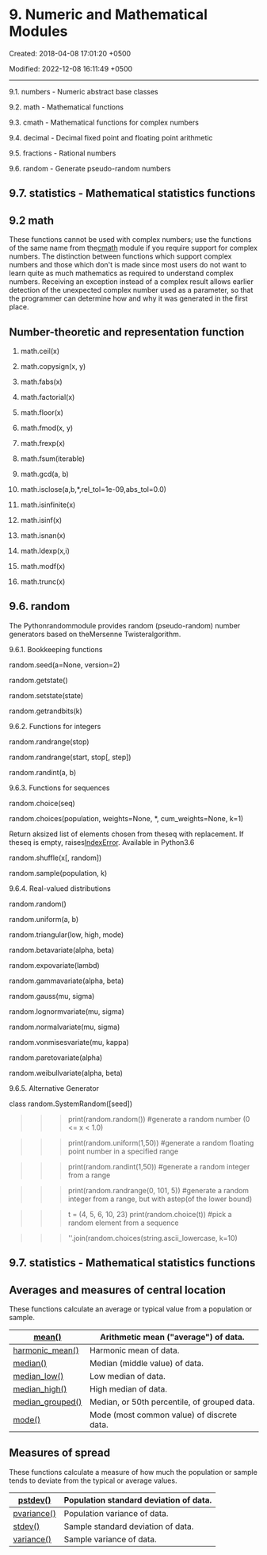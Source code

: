 # 9. Numeric and Mathematical Modules

Created: 2018-04-08 17:01:20 +0500

Modified: 2022-12-08 16:11:49 +0500

---

9.1. numbers - Numeric abstract base classes

9.2. math - Mathematical functions

9.3. cmath - Mathematical functions for complex numbers

9.4. decimal - Decimal fixed point and floating point arithmetic

9.5. fractions - Rational numbers

9.6. random - Generate pseudo-random numbers

## 9.7. statistics - Mathematical statistics functions

## 9.2 math

These functions cannot be used with complex numbers; use the functions of the same name from the[cmath](https://docs.python.org/3/library/cmath.html#module-cmath) module if you require support for complex numbers. The distinction between functions which support complex numbers and those which don't is made since most users do not want to learn quite as much mathematics as required to understand complex numbers. Receiving an exception instead of a complex result allows earlier detection of the unexpected complex number used as a parameter, so that the programmer can determine how and why it was generated in the first place.

## Number-theoretic and representation function

1. math.ceil(x)

2. math.copysign(x, y)

3. math.fabs(x)

4. math.factorial(x)

5. math.floor(x)

6. math.fmod(x, y)

7. math.frexp(x)

8. math.fsum(iterable)

9. math.gcd(a, b)

10. math.isclose(a,b,*,rel_tol=1e-09,abs_tol=0.0)

11. math.isinfinite(x)

12. math.isinf(x)

13. math.isnan(x)

14. math.ldexp(x,i)

15. math.modf(x)

16. math.trunc(x)

## 9.6. random

The Pythonrandommodule provides random (pseudo-random) number generators based on theMersenne Twisteralgorithm.

9.6.1. Bookkeeping functions

random.seed(a=None, version=2)

random.getstate()

random.setstate(state)

random.getrandbits(k)

9.6.2. Functions for integers

random.randrange(stop)

random.randrange(start, stop[, step])

random.randint(a, b)

9.6.3. Functions for sequences

random.choice(seq)

random.choices(population, weights=None, *, cum_weights=None, k=1)

Return aksized list of elements chosen from theseq with replacement. If theseq is empty, raises[IndexError](https://docs.python.org/3/library/exceptions.html#IndexError). Available in Python3.6

random.shuffle(x[, random])

random.sample(population, k)

9.6.4. Real-valued distributions

random.random()

random.uniform(a, b)

random.triangular(low, high, mode)

random.betavariate(alpha, beta)

random.expovariate(lambd)

random.gammavariate(alpha, beta)

random.gauss(mu, sigma)

random.lognormvariate(mu, sigma)

random.normalvariate(mu, sigma)

random.vonmisesvariate(mu, kappa)

random.paretovariate(alpha)

random.weibullvariate(alpha, beta)

9.6.5. Alternative Generator

class random.SystemRandom([seed])

>>> print(random.random()) #generate a random number (0 <= x < 1.0)

>>> print(random.uniform(1,50)) #generate a random floating point number in a specified range

>>> print(random.randint(1,50)) #generate a random integer from a range

>>> print(random.randrange(0, 101, 5)) #generate a random integer from a range, but with astep(of the lower bound)

>>> t = (4, 5, 6, 10, 23)
>>> print(random.choice(t)) #pick a random element from a sequence

>>> ''.join(random.choices(string.ascii_lowercase, k=10)

## 9.7. statistics - Mathematical statistics functions

## Averages and measures of central location

These functions calculate an average or typical value from a population or sample.

| [mean()](https://docs.python.org/3/library/statistics.html#statistics.mean)                     | Arithmetic mean ("average") of data.         |
|-----------------------|-------------------------------------------------|
| [harmonic_mean()](https://docs.python.org/3/library/statistics.html#statistics.harmonic_mean)   | Harmonic mean of data.                       |
| [median()](https://docs.python.org/3/library/statistics.html#statistics.median)                 | Median (middle value) of data.               |
| [median_low()](https://docs.python.org/3/library/statistics.html#statistics.median_low)         | Low median of data.                          |
| [median_high()](https://docs.python.org/3/library/statistics.html#statistics.median_high)       | High median of data.                         |
| [median_grouped()](https://docs.python.org/3/library/statistics.html#statistics.median_grouped) | Median, or 50th percentile, of grouped data. |
| [mode()](https://docs.python.org/3/library/statistics.html#statistics.mode)                     | Mode (most common value) of discrete data.   |

## Measures of spread

These functions calculate a measure of how much the population or sample tends to deviate from the typical or average values.

| [pstdev()](https://docs.python.org/3/library/statistics.html#statistics.pstdev)       | Population standard deviation of data. |
|--------------------|----------------------------------------------------|
| [pvariance()](https://docs.python.org/3/library/statistics.html#statistics.pvariance) | Population variance of data.           |
| [stdev()](https://docs.python.org/3/library/statistics.html#statistics.stdev)         | Sample standard deviation of data.     |
| [variance()](https://docs.python.org/3/library/statistics.html#statistics.variance)   | Sample variance of data.               |
